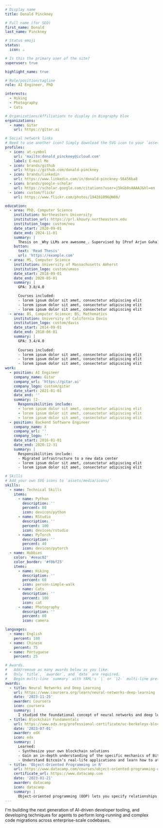 ```yaml
---
# Display name
title: Donald Pinckney

# Full name (for SEO)
first_name: Donald
last_name: Pinckney

# Status emoji
status:
  icon: ☕️

# Is this the primary user of the site?
superuser: true

highlight_name: true

# Role/position/tagline
role: AI Engineer, PhD

interests:
  - Hiking
  - Photography
  - Cats

# Organizations/Affiliations to display in Biography blox
organizations:
  - name: Gitar
    url: https://gitar.ai

# Social network links
# Need to use another icon? Simply download the SVG icon to your `assets/media/icons/` folder.
profiles:
  - icon: at-symbol
    url: 'mailto:donald_pinckney@icloud.com'
    label: E-mail Me
  - icon: brands/github
    url: https://github.com/donald-pinckney
  - icon: brands/linkedin
    url: https://www.linkedin.com/in/donald-pinckney-56456ba8
  - icon: brands/google-scholar
    url: https://scholar.google.com/citations?user=j5kGb8sAAAAJ&hl=en
  - icon: custom/flickr
    url: https://www.flickr.com/photos/194281096@N08/

education:
  - area: PhD, Computer Science
    institution: Northeastern University
    institution_url: https://prl.khoury.northeastern.edu
    institution_logo: custom/neu
    date_start: 2020-09-01
    date_end: 2024-11-01
    summary: |
      Thesis on _Why LLMs are awesome_. Supervised by [Prof Arjun Guha](https://www.khoury.northeastern.edu/home/arjunguha/main/home/). Presented papers at 5 IEEE conferences with the contributions being published in 2 Springer journals.
    button:
      text: 'Read Thesis'
      url: 'https://example.com'
  - area: MS, Computer Science
    institution: University of Massachusetts Amherst
    institution_logo: custom/umass
    date_start: 2018-09-01
    date_end: 2020-05-01
    summary: |
      GPA: 3.8/4.0

      Courses included:
      - lorem ipsum dolor sit amet, consectetur adipiscing elit
      - lorem ipsum dolor sit amet, consectetur adipiscing elit
      - lorem ipsum dolor sit amet, consectetur adipiscing elit
  - area: BS, Computer Science; BS, Mathematics
    institution: University of California Davis
    institution_logo: custom/davis
    date_start: 2014-09-01
    date_end: 2018-06-01
    summary: |
      GPA: 3.4/4.0
      
      Courses included:
      - lorem ipsum dolor sit amet, consectetur adipiscing elit
      - lorem ipsum dolor sit amet, consectetur adipiscing elit
      - lorem ipsum dolor sit amet, consectetur adipiscing elit
work:
  - position: AI Engineer
    company_name: Gitar
    company_url: 'https://gitar.ai'
    company_logo: custom/gitar
    date_start: 2021-01-01
    date_end: ''
    summary: |2-
      Responsibilities include:
      - lorem ipsum dolor sit amet, consectetur adipiscing elit
      - lorem ipsum dolor sit amet, consectetur adipiscing elit
      - lorem ipsum dolor sit amet, consectetur adipiscing elit
  - position: Backend Software Engineer
    company_name: X
    company_url: ''
    company_logo: ''
    date_start: 2016-01-01
    date_end: 2020-12-31
    summary: |
      Responsibilities include:
      - Migrated infrastructure to a new data center
      - lorem ipsum dolor sit amet, consectetur adipiscing elit
      - lorem ipsum dolor sit amet, consectetur adipiscing elit

# Skills
# Add your own SVG icons to `assets/media/icons/`
skills:
  - name: Technical Skills
    items:
      - name: Python
        description: ''
        percent: 80
        icon: devicon/python
      - name: RStudio
        description: ''
        percent: 100
        icon: devicon/rstudio
      - name: PyTorch
        description: ''
        percent: 40
        icon: devicon/pytorch
  - name: Hobbies
    color: '#eeac02'
    color_border: '#f0bf23'
    items:
      - name: Hiking
        description: ''
        percent: 60
        icon: person-simple-walk
      - name: Cats
        description: ''
        percent: 100
        icon: cat
      - name: Photography
        description: ''
        percent: 80
        icon: camera

languages:
  - name: English
    percent: 100
  - name: Chinese
    percent: 75
  - name: Portuguese
    percent: 25

# Awards.
#   Add/remove as many awards below as you like.
#   Only `title`, `awarder`, and `date` are required.
#   Begin multi-line `summary` with YAML's `|` or `|2-` multi-line prefix and indent 2 spaces below.
awards:
  - title: Neural Networks and Deep Learning
    url: https://www.coursera.org/learn/neural-networks-deep-learning
    date: '2023-11-25'
    awarder: Coursera
    icon: coursera
    summary: |
      I studied the foundational concept of neural networks and deep learning. By the end, I was familiar with the significant technological trends driving the rise of deep learning; build, train, and apply fully connected deep neural networks; implement efficient (vectorized) neural networks; identify key parameters in a neural network’s architecture; and apply deep learning to your own applications.
  - title: Blockchain Fundamentals
    url: https://www.edx.org/professional-certificate/uc-berkeleyx-blockchain-fundamentals
    date: '2023-07-01'
    awarder: edX
    icon: edx
    summary: |
      Learned:
      - Synthesize your own blockchain solutions
      - Gain an in-depth understanding of the specific mechanics of Bitcoin
      - Understand Bitcoin’s real-life applications and learn how to attack and destroy Bitcoin, Ethereum, smart contracts and Dapps, and alternatives to Bitcoin’s Proof-of-Work consensus algorithm
  - title: 'Object-Oriented Programming in R'
    url: https://www.datacamp.com/courses/object-oriented-programming-with-s3-and-r6-in-r
    certificate_url: https://www.datacamp.com
    date: '2023-01-21'
    awarder: datacamp
    icon: datacamp
    summary: |
      Object-oriented programming (OOP) lets you specify relationships between functions and the objects that they can act on, helping you manage complexity in your code. This is an intermediate level course, providing an introduction to OOP, using the S3 and R6 systems. S3 is a great day-to-day R programming tool that simplifies some of the functions that you write. R6 is especially useful for industry-specific analyses, working with web APIs, and building GUIs.
---
```


I'm building the next generation of AI-driven developer tooling, and developing techniques for agents to perform long-running and complex code migrations across enterprise-scale codebases.